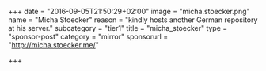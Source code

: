 +++
date = "2016-09-05T21:50:29+02:00"
image = "micha.stoecker.png"
name = "Micha Stoecker"
reason = "kindly hosts another German repository at his server."
subcategory = "tier1"
title = "micha_stoecker"
type = "sponsor-post"
category = "mirror"
sponsorurl = "http://micha.stoecker.me/"

+++

